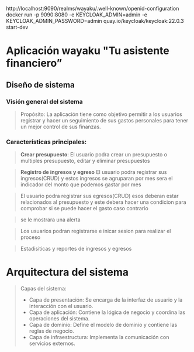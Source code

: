 http://localhost:9090/realms/wayaku/.well-known/openid-configuration
docker run -p 9090:8080 -e KEYCLOAK_ADMIN=admin -e KEYCLOAK_ADMIN_PASSWORD=admin quay.io/keycloak/keycloak:22.0.3 start-dev

# Aplicación wayaku "Tu asistente financiero”

## Diseño de sistema

### Visión general del sistema
> Propósito: La aplicación tiene como objetivo permitir a los usuarios registrar y hacer un seguimiento de sus gastos personales para tener un mejor control de sus finanzas.

### Características principales:
> **Crear presupuesto**:
> El usuario podra crear un presupuesto o multiples presupuesto, editar y eliminar presupuestos

>**Registro de ingresos y egreso**
> El usuario podra registrar sus ingresos(CRUD) y estos ingresos se agruparan por mes sera el indicador del monto que podemos gastar por mes

> El usuario podra registrar sus egresos(CRUD) esos deberan estar relacionados al presupuesto y este debera hacer una condicion para comprobar si se puede hacer el gasto caso contrario

> se le mostrara una alerta

> Los usuarios podran registrarse e inicar sesion para realizar el proceso

> Estadisiticas y reportes de ingresos y egresos

# Arquitectura del sistema
> Capas del sistema:
>  -	Capa de presentación: Se encarga de la interfaz de usuario y la interacción con el usuario.
>  -	Capa de aplicación: Contiene la lógica de negocio y coordina las operaciones del sistema.
>  -	Capa de dominio: Define el modelo de dominio y contiene las reglas de negocio.
>  -	Capa de infraestructura: Implementa la comunicación con servicios externos.
        
